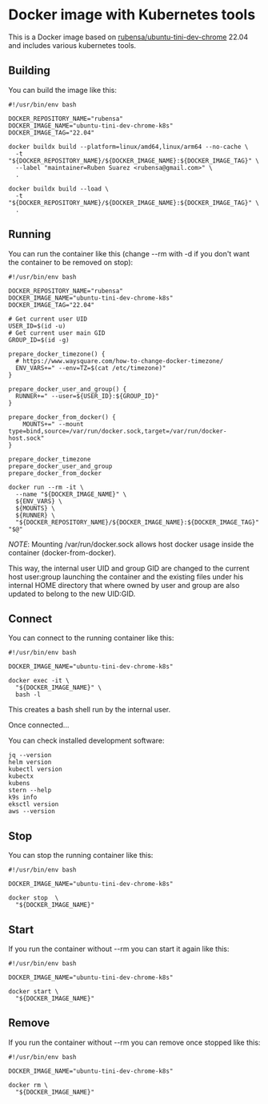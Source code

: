 # Docker image with Kubernetes tools

This is a Docker image based on [rubensa/ubuntu-tini-dev-chrome](https://github.com/rubensa/docker-ubuntu-tini-dev-chrome) 22.04 and includes various kubernetes tools.

## Building

You can build the image like this:

```
#!/usr/bin/env bash

DOCKER_REPOSITORY_NAME="rubensa"
DOCKER_IMAGE_NAME="ubuntu-tini-dev-chrome-k8s"
DOCKER_IMAGE_TAG="22.04"

docker buildx build --platform=linux/amd64,linux/arm64 --no-cache \
  -t "${DOCKER_REPOSITORY_NAME}/${DOCKER_IMAGE_NAME}:${DOCKER_IMAGE_TAG}" \
  --label "maintainer=Ruben Suarez <rubensa@gmail.com>" \
  .

docker buildx build --load \
  -t "${DOCKER_REPOSITORY_NAME}/${DOCKER_IMAGE_NAME}:${DOCKER_IMAGE_TAG}" \
  .
```

## Running

You can run the container like this (change --rm with -d if you don't want the container to be removed on stop):

```
#!/usr/bin/env bash

DOCKER_REPOSITORY_NAME="rubensa"
DOCKER_IMAGE_NAME="ubuntu-tini-dev-chrome-k8s"
DOCKER_IMAGE_TAG="22.04"

# Get current user UID
USER_ID=$(id -u)
# Get current user main GID
GROUP_ID=$(id -g)

prepare_docker_timezone() {
  # https://www.waysquare.com/how-to-change-docker-timezone/
  ENV_VARS+=" --env=TZ=$(cat /etc/timezone)"
}

prepare_docker_user_and_group() {
  RUNNER+=" --user=${USER_ID}:${GROUP_ID}"
}

prepare_docker_from_docker() {
    MOUNTS+=" --mount type=bind,source=/var/run/docker.sock,target=/var/run/docker-host.sock"
}

prepare_docker_timezone
prepare_docker_user_and_group
prepare_docker_from_docker

docker run --rm -it \
  --name "${DOCKER_IMAGE_NAME}" \
  ${ENV_VARS} \
  ${MOUNTS} \
  ${RUNNER} \
  "${DOCKER_REPOSITORY_NAME}/${DOCKER_IMAGE_NAME}:${DOCKER_IMAGE_TAG}" "$@"
```

*NOTE*: Mounting /var/run/docker.sock allows host docker usage inside the container (docker-from-docker).

This way, the internal user UID and group GID are changed to the current host user:group launching the container and the existing files under his internal HOME directory that where owned by user and group are also updated to belong to the new UID:GID.

## Connect

You can connect to the running container like this:

```
#!/usr/bin/env bash

DOCKER_IMAGE_NAME="ubuntu-tini-dev-chrome-k8s"

docker exec -it \
  "${DOCKER_IMAGE_NAME}" \
  bash -l
```

This creates a bash shell run by the internal user.

Once connected...

You can check installed development software:

```
jq --version
helm version
kubectl version
kubectx
kubens
stern --help
k9s info
eksctl version
aws --version
```

## Stop

You can stop the running container like this:

```
#!/usr/bin/env bash

DOCKER_IMAGE_NAME="ubuntu-tini-dev-chrome-k8s"

docker stop  \
  "${DOCKER_IMAGE_NAME}"
```

## Start

If you run the container without --rm you can start it again like this:

```
#!/usr/bin/env bash

DOCKER_IMAGE_NAME="ubuntu-tini-dev-chrome-k8s"

docker start \
  "${DOCKER_IMAGE_NAME}"
```

## Remove

If you run the container without --rm you can remove once stopped like this:

```
#!/usr/bin/env bash

DOCKER_IMAGE_NAME="ubuntu-tini-dev-chrome-k8s"

docker rm \
  "${DOCKER_IMAGE_NAME}"
```
